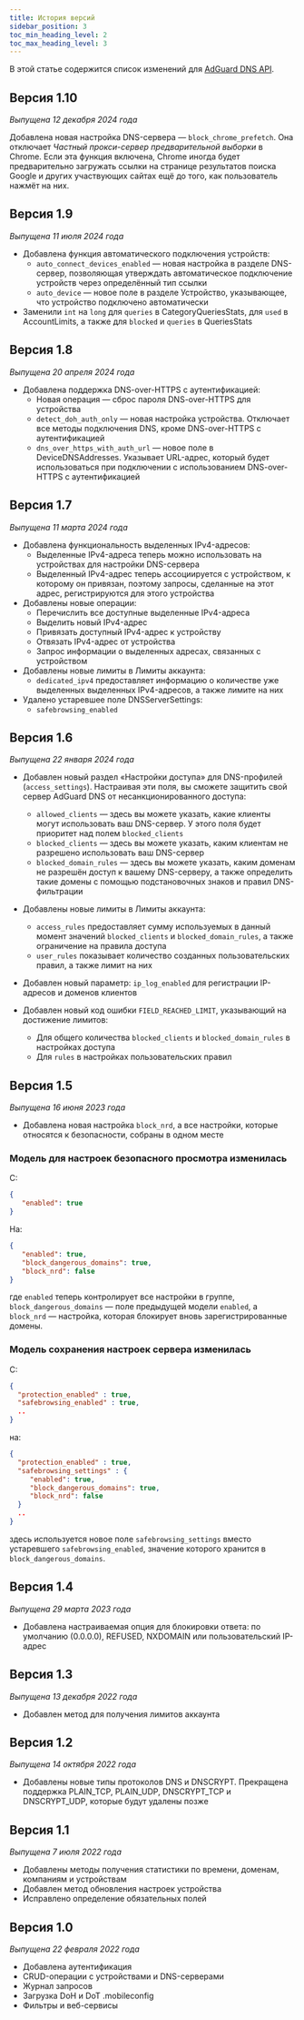 ```yaml
---
title: История версий
sidebar_position: 3
toc_min_heading_level: 2
toc_max_heading_level: 3
---
```


<!--
    Changelog is from here:
    https://api.adguard-dns.io/static/api/CHANGELOG.md
-->

В этой статье содержится список изменений для [AdGuard DNS API](private-dns/api/overview.md).

## Версия 1.10

_Выпущена 12 декабря 2024 года_

Добавлена новая настройка DNS-сервера — `block_chrome_prefetch`. Она отключает _Частный прокси-сервер предварительной выборки_ в Chrome. Если эта функция включена, Chrome иногда будет предварительно загружать ссылки на странице результатов поиска Google и других участвующих сайтах ещё до того, как пользователь нажмёт на них.

## Версия 1.9

_Выпущена 11 июля 2024 года_

- Добавлена функция автоматического подключения устройств:
  - `auto_connect_devices_enabled` — новая настройка в разделе DNS-сервер, позволяющая утверждать автоматическое подключение устройств через определённый тип ссылки
  - `auto_device` — новое поле в разделе Устройство, указывающее, что устройство подключено автоматически
- Заменили `int` на `long` для `queries` в CategoryQueriesStats, для `used` в AccountLimits, а также для `blocked` и `queries` в QueriesStats

## Версия 1.8

_Выпущена 20 апреля 2024 года_

- Добавлена поддержка DNS-over-HTTPS с аутентификацией:
  - Новая операция — сброс пароля DNS-over-HTTPS для устройства
  - `detect_doh_auth_only` — новая настройка устройства. Отключает все методы подключения DNS, кроме DNS-over-HTTPS с аутентификацией
  - `dns_over_https_with_auth_url` — новое поле в DeviceDNSAddresses. Указывает URL-адрес, который будет использоваться при подключении с использованием DNS-over-HTTPS с аутентификацией

## Версия 1.7

_Выпущена 11 марта 2024 года_

- Добавлена функциональность выделенных IPv4-адресов:
  - Выделенные IPv4-адреса теперь можно использовать на устройствах для настройки DNS-сервера
  - Выделенный IPv4-адрес теперь ассоциируется с устройством, к которому он привязан, поэтому запросы, сделанные на этот адрес, регистрируются для этого устройства
- Добавлены новые операции:
  - Перечислить все доступные выделенные IPv4-адреса
  - Выделить новый IPv4-адрес
  - Привязать доступный IPv4-адрес к устройству
  - Отвязать IPv4-адрес от устройства
  - Запрос информации о выделенных адресах, связанных с устройством
- Добавлены новые лимиты в Лимиты аккаунта:
  - `dedicated_ipv4` предоставляет информацию о количестве уже выделенных выделенных IPv4-адресов, а также лимите на них
- Удалено устаревшее поле DNSServerSettings:
  - `safebrowsing_enabled`

## Версия 1.6

_Выпущена 22 января 2024 года_

- Добавлен новый раздел «Настройки доступа» для DNS-профилей (`access_settings`). Настраивая эти поля, вы сможете защитить свой сервер AdGuard DNS от несанкционированного доступа:

  - `allowed_clients` — здесь вы можете указать, какие клиенты могут использовать ваш DNS-сервер. У этого поля будет приоритет над полем `blocked_clients`
  - `blocked_clients` — здесь вы можете указать, каким клиентам не разрешено использовать ваш DNS-сервер
  - `blocked_domain_rules` — здесь вы можете указать, каким доменам не разрешён доступ к вашему DNS-серверу, а также определить такие домены с помощью подстановочных знаков и правил DNS-фильтрации

- Добавлены новые лимиты в Лимиты аккаунта:

  - `access_rules` предоставляет сумму используемых в данный момент значений `blocked_clients` и `blocked_domain_rules`, а также ограничение на правила доступа
  - `user_rules` показывает количество созданных пользовательских правил, а также лимит на них

- Добавлен новый параметр: `ip_log_enabled` для регистрации IP-адресов и доменов клиентов

- Добавлен новый код ошибки `FIELD_REACHED_LIMIT`, указывающий на достижение лимитов:

  - Для общего количества `blocked_clients` и `blocked_domain_rules` в настройках доступа
  - Для `rules` в настройках пользовательских правил

## Версия 1.5

_Выпущена 16 июня 2023 года_

- Добавлена новая настройка `block_nrd`, а все настройки, которые относятся к безопасности, собраны в одном месте

### Модель для настроек безопасного просмотра изменилась

С:

```json
{
   "enabled": true
}
```

На:

```json
{
   "enabled": true,
   "block_dangerous_domains": true,
   "block_nrd": false
}
```

где `enabled` теперь контролирует все настройки в группе, `block_dangerous_domains` — поле предыдущей модели `enabled`, а `block_nrd` — настройка, которая блокирует вновь зарегистрированные домены.

### Модель сохранения настроек сервера изменилась

С:

```json
{
  "protection_enabled" : true,
  "safebrowsing_enabled" : true,
  ..
}
```

на:

```json
{
  "protection_enabled" : true,
  "safebrowsing_settings" : {
     "enabled": true,
     "block_dangerous_domains": true,
     "block_nrd": false
  }
  ..
}
```

здесь используется новое поле `safebrowsing_settings` вместо устаревшего `safebrowsing_enabled`, значение которого хранится в `block_dangerous_domains`.

## Версия 1.4

_Выпущена 29 марта 2023 года_

- Добавлена настраиваемая опция для блокировки ответа: по умолчанию (0.0.0.0), REFUSED, NXDOMAIN или пользовательский IP-адрес

## Версия 1.3

_Выпущена 13 декабря 2022 года_

- Добавлен метод для получения лимитов аккаунта

## Версия 1.2

_Выпущена 14 октября 2022 года_

- Добавлены новые типы протоколов DNS и DNSCRYPT. Прекращена поддержка PLAIN_TCP, PLAIN_UDP, DNSCRYPT_TCP и DNSCRYPT_UDP, которые будут удалены позже

## Версия 1.1

_Выпущена 7 июля 2022 года_

- Добавлены методы получения статистики по времени, доменам, компаниям и устройствам
- Добавлен метод обновления настроек устройства
- Исправлено определение обязательных полей

## Версия 1.0

_Выпущена 22 февраля 2022 года_

- Добавлена аутентификация
- CRUD-операции с устройствами и DNS-серверами
- Журнал запросов
- Загрузка DoH и DoT .mobileconfig
- Фильтры и веб-сервисы
